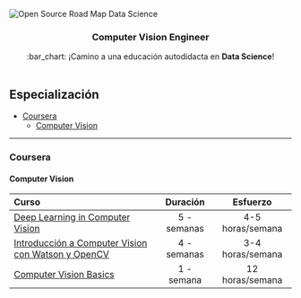 ![Open Source Road Map Data Science](../images/foto-github.png)

<h3 align="center">Computer Vision Engineer</h3>
<p align="center">
  :bar_chart: ¡Camino a una educación autodidacta en <strong>Data Science</strong>!
  <br><br>
</p>


## Especialización

* [Coursera](#coursera)
    * [Computer Vision](#computer-vision)

---


### Coursera

#### Computer Vision
Curso | Duración | Esfuerzo
:-- | :--: | :--: 
[Deep Learning in Computer Vision](https://www.coursera.org/learn/deep-learning-in-computer-vision)| 5 - semanas | 4-5 horas/semana
[Introducción a Computer Vision con Watson y OpenCV](https://www.coursera.org/learn/introduction-computer-vision-watson-opencv)| 4 - semanas | 3-4 horas/semana
[Computer Vision Basics](https://www.coursera.org/learn/computer-vision-basics)| 1 - semana | 12 horas/semana
